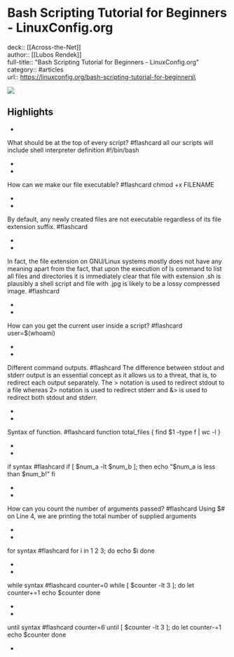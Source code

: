 # Bash Scripting Tutorial for Beginners - LinuxConfig.org

deck:: [[Across-the-Net]]\
author:: [[Lubos Rendek]]\
full-title:: "Bash Scripting Tutorial for Beginners - LinuxConfig.org"\
category:: #articles\
url:: https://linuxconfig.org/bash-scripting-tutorial-for-beginners\

![](https://readwise-assets.s3.amazonaws.com/static/images/article1.be68295a7e40.png)

## Highlights
- 
 What should be at the top of every script? #flashcard 
    all our scripts will include shell interpreter definition #!/bin/bash

    
-
- 
 How can we make our file executable? #flashcard 
    chmod +x FILENAME

    
-
- 

By default, any newly created files are not executable regardless of its file extension suffix. #flashcard 


    
-
- 

In fact, the file extension on GNU/Linux systems mostly does not have any meaning apart from the fact, that upon the execution of ls command to list all files and directories it is immediately clear that file with extension .sh is plausibly a shell script and file with .jpg is likely to be a lossy compressed image. #flashcard 


    
-
- 
 How can you get the current user inside a script? #flashcard 
    user=$(whoami)

    
-
- 
 Different command outputs. #flashcard 
    The difference between stdout and stderr output is an essential concept as it allows us to a threat, that is, to redirect each output separately. The > notation is used to redirect stdout to a file whereas 2> notation is used to redirect stderr and &> is used to redirect both stdout and stderr.

    
-
- 
 Syntax of function. #flashcard 
    function total_files {
     find $1 -type f | wc -l
     }

    
-
- 
 if syntax #flashcard 
    if [ $num_a -lt $num_b ]; then
     echo "$num_a is less than $num_b!"
     fi

    
-
- 
 How can you count the number of arguments passed? #flashcard 
    Using $# on Line 4, we are printing the total number of supplied arguments

    
-
- 
 for syntax #flashcard 
    for i in 1 2 3; do
     echo $i
     done

    
-
- 
 while syntax #flashcard 
    counter=0
     while [ $counter -lt 3 ]; do
     let counter+=1
     echo $counter
     done

    
-
- 
 until syntax #flashcard 
    counter=6
     until [ $counter -lt 3 ]; do
     let counter-=1
     echo $counter
     done

    
-
